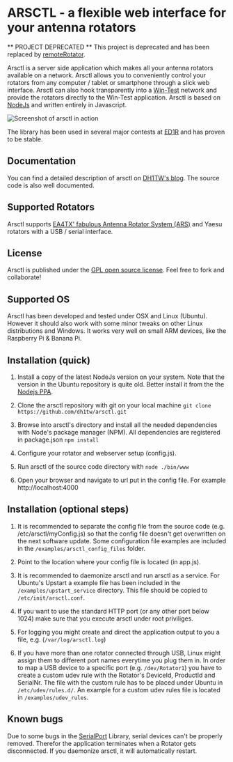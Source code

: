 # ARSCTL - a flexible web interface for your antenna rotators

** PROJECT DEPRECATED **
This project is deprecated and has been replaced by [remoteRotator](https://github.com/dh1tw/remoteRotator).


Arsctl is a server side application which makes all your antenna rotators available on a network. Arsctl allows you to conveniently control your rotators from any computer / tablet or smartphone through a slick web interface. Arsctl can also hook transparently into a [Win-Test](http://www.win-test.com) network and provide the rotators directly to the Win-Test application. Arsctl is based on [NodeJs](https://nodejs.org/) and written entirely in Javascript.

![Screenshot of arsctl in action](http://www.dh1tw.de/wp-content/uploads/2015/01/Screen-Shot-2014-11-13-at-02.06.42.png)

The library has been used in several major contests at [ED1R](http://www.ed1r.com) and has proven to be stable.

## Documentation
You can find a detailed description of arsctl on [DH1TW's blog](http://www.dh1tw.de/network-accessible-rotators). The source code is also well documented.

## Supported Rotators
Arsctl supports [EA4TX' fabulous Antenna Rotator System (ARS)](http://www.ea4tx.com) and Yaesu rotators with a USB / serial interface.


## License
Arsctl is published under the [GPL open source license](https://github.com/dh1tw/arsctl/blob/master/gpl.md). Feel free to fork and collaborate!

## Supported OS
Arsctl has been developed and tested under OSX and Linux (Ubuntu). However it should also work with some minor tweaks on other Linux distributions and Windows. It works very well on small ARM devices, like the Raspberry Pi & Banana Pi.

## Installation (quick)

1. Install a copy of the latest NodeJs version on your system. Note that the version in the Ubuntu repository is quite old. Better install it from the the [Nodejs PPA](https://github.com/joyent/node/wiki/installing-node.js-via-package-manager).

2. Clone the arsctl repository with git on your local machine 
    `git clone https://github.com/dh1tw/arsctl.git`

3. Browse into arsctl's directory and install all the needed dependencies with Node's package manager (NPM). All dependencies are registered in package.json
    `npm install`

4. Configure your rotator and webserver setup (config.js).

5. Run arsctl of the source code directory with 
    `node ./bin/www`
    
6. Open your browser and navigate to url put in the config file. For example
    http://localhost:4000

## Installation (optional steps)

1. It is recommended to separate the config file from the source code (e.g. /etc/arsctl/myConfig.js) so that the config file doesn't get overwritten on the next software update. Some configuration file examples are included in the `/examples/arsctl_config_files` folder.

2. Point to the location where your config file is located (in app.js).

3. It is recommended to daemonize arsctl and run arsctl as a service. For Ubuntu's Upstart a example file has been included in the `/examples/upstart_service` directory. This file should be copied to `/etc/init/arsctl.conf`.

4. If you want to use the standard HTTP port (or any other port below 1024) make sure that you execute arsctl under root priviliges.

5. For logging you might create and direct the application output to you a file, e.g. (`/var/log/arsctl.log`)

6. If you have more than one rotator connected through USB, Linux might assign them to different port names everytime you plug them in. In order to map a USB device to a specific port (e.g. `/dev/Rotator1`) you have to create a custom udev rule with the Rotator's DeviceId, ProductId and SerialNr. The file with the custom rule has to be placed under Ubuntu in `/etc/udev/rules.d/`. An example for a custom udev rules file is located in `/examples/udev_rules`.

## Known bugs

Due to some bugs in the [SerialPort](https://github.com/voodootikigod/node-serialport) Library, serial devices can't be  properly removed. Therefor the application terminates when a Rotator gets disconnected. If you daemonize arsctl, it will automatically restart.
